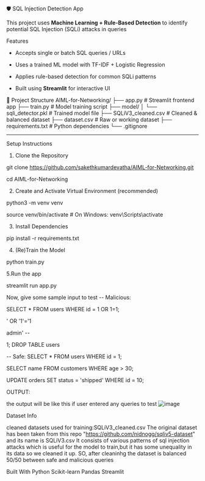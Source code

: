 🛡️ SQL Injection Detection App

This project uses **Machine Learning + Rule-Based Detection** to identify potential SQL Injection (SQLi) attacks in queries

 Features
- Accepts single or batch SQL queries / URLs

- Uses a trained ML model with TF-IDF + Logistic Regression
  
- Applies rule-based detection for common SQLi patterns
  
- Built using **Streamlit** for interactive UI


📁 Project Structure
AIML-for-Networking/
├── app.py # Streamlit frontend app
├── train.py # Model training script
├── model/
│ └── sqli_detector.pkl # Trained model file
├── SQLiV3_cleaned.csv # Cleaned & balanced dataset
├── dataset.csv # Raw or working dataset
├── requirements.txt # Python dependencies
└── .gitignore


---
Setup Instructions
1. Clone the Repository

git clone https://github.com/sakethkumardevatha/AIML-for-Networking.git  

cd AIML-for-Networking

2. Create and Activate Virtual Environment (recommended)

python3 -m venv venv

source venv/bin/activate   # On Windows: venv\Scripts\activate

3. Install Dependencies
   
pip install -r requirements.txt

4. (Re)Train the Model
   
python train.py

5.Run the app 

streamlit run app.py

Now, give some sample input to test
-- Malicious:

SELECT * FROM users WHERE id = 1 OR 1=1;

' OR '1'='1

admin' -- 

1; DROP TABLE users

-- Safe:
SELECT * FROM users WHERE id = 1;

SELECT name FROM customers WHERE age > 30;

UPDATE orders SET status = 'shipped' WHERE id = 10;

OUTPUT:

the output will be like this if user entered any queries to test 
![image](https://github.com/user-attachments/assets/cecdf1f2-7684-457e-ba7c-64660997b9cb)

Dataset Info

cleaned datasets used for training:SQLiV3_cleaned.csv
The original dataset has been taken from this repo "https://github.com/nidnogg/sqliv5-dataset" and its name is SQLiV3.csv
It consists of various patterns of sql injection attacks which is useful for the model to train,but it has some unequality in its data so we cleaned it up. 
SO, after cleaninhg the dataset is balanced 50/50 between safe and malicious queries

Built With
Python
Scikit-learn
Pandas
Streamlit
